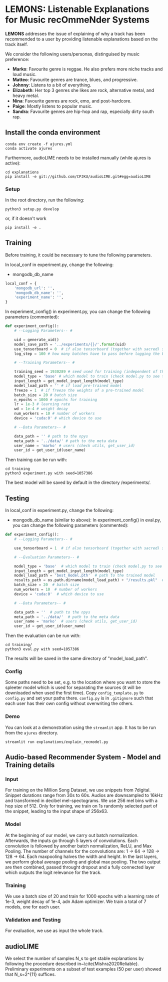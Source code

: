 # LEMONS: Listenable Explanations for Music recOmmeNder Systems
**LEMONS** addresses the issue of explaining of why a track has been recommended to a user by providing listenable explanations based on the track itself.

We consider the following users/personas, distinguised by music preference:
- **Marko**: Favourite genre is reggae. He also prefers more niche tracks and loud music.
- **Matteo**: Favourite genres are trance, blues, and progressive.
- **Johnny**: Listens to a bit of everything.
- **Elizabeth**: Her top 3 genres she likes are rock, alternative metal, and heavy metal.
- **Nina**: Favourite genres are rock, emo, and post-hardcore.
- **Paige**: Mostly listens to popular music.
- **Sandra**: Favourite genres are hip-hop and rap, especially dirty south rap.

## Install the conda environment 

```shell script
conda env create -f ajures.yml
conda activate ajures
```
Furthermore, audioLIME needs to be installed manually (while ajures is active):
```shell script
cd explanations
pip install -e git://github.com/CPJKU/audioLIME.git#egg=audioLIME
```

### Setup
In the root directory, run the following:
```shell script
python3 setup.py develop
```
or, if it doesn't work
```shell script
pip install -e .
```

## Training
Before training, it could be necessary to tune the following parameters.

In local_conf in experiment.py, change the following:
- mongodb_db_name 
```python
local_conf = {
    'mongodb_url': '',
    'mongodb_db_name': '',
    'experiment_name': '',
}
```

In experiment_config() in experiment.py, you can change the following parameters (commented):
```python
def experiment_config():
    # --Logging Parameters-- #

    uid = generate_uid()                        
    model_save_path = '../experiments/{}/'.format(uid)
    use_tensorboard = 0  # if also tensorboard (together with sacred) should be used
    log_step = 100 # how many batches have to pass before logging the batch loss (NB. this is not for avg_loss)

    # --Training Parameters-- #

    training_seed = 1930289 # seed used for training (independent of the data seed)
    model_type = 'base' # which model to train (check model.py to see the ones available)
    input_length = get_model_input_length(model_type) 
    model_load_path = '' # if load pre-trained model
    freeze = 1  # if freeze the weights of a pre-trained model
    batch_size = 20 # batch size
    n_epochs = 1000 # epochs for training
    lr = 1e-3 # learning rate
    wd = 1e-4 # weight decay
    num_workers = 10 # number of workers
    device = 'cuda:0' # which device to use

    # --Data Parameters-- #

    data_path = '' # path to the npys
    meta_path = '../data/' # path to the meta data
    user_name = 'marko' # users (check utils, get_user_id)
    user_id = get_user_id(user_name)
```
Then training can be run with:
```shell script
cd training
python3 experiment.py with seed=1057386
```
The best model will be saved by default in the directory /experiments/<date>.

## Testing

In local_conf in experiment.py, change the following:
- mongodb_db_name  (similar to above):
In experiment_config() in eval.py, you can change the following parameters (commented):
```python
def experiment_config():
    # --Logging Parameters-- #

    use_tensorboard = 1  # if also tensorboard (together with sacred) should be used

    # --Evaluation Parameters-- #

    model_type = 'base'  # which model to train (check model.py to see the ones available)
    input_length = get_model_input_length(model_type)
    model_load_path = 'best_model.pth'  # path to the trained model
    results_path = os.path.dirname(model_load_path) + "/results.pkl"  # TODO: not used for now
    batch_size = 20  # batch size
    num_workers = 10  # number of workers
    device = 'cuda:0'  # which device to use

    # --Data Parameters-- #

    data_path = ''  # path to the npys
    meta_path = '../data/'  # path to the meta data
    user_name = 'marko'  # users (check utils, get_user_id)
    user_id = get_user_id(user_name)
```
Then the evaluation can be run with:
```shell script
cd training/
python3 eval.py with seed=1057386
```
The results will be saved in the same directory of "model_load_path".

### Config

Some paths need to be set, e.g. to the location where you want to store the spleeter model which
is used for separating the sources (it will be downloaded when used the first time).
Copy `config_template.py` to `config.py` and set your paths there. `config.py` is in `.gitignore` 
such that each user has their own config without overwriting the others.

### Demo 

You can look at a demonstration using the `streamlit` app. 
It has to be run from the `ajures` directory.

```
streamlit run explanations/explain_recmodel.py
```

## Audio-based Recommender System - Model and Training details
### Input
For training on the Million Song Dataset, we use snippets from 7digital. Snippet durations range from 30s to 60s.
Audios are downsampled to 16kHz and transformed in decibel mel-spectograms. We use 256 mel bins with a hop size of 512. Only for training, we train on 1s randomly selected part of the snippet, leading to the input shape of 256x63.

### Model
At the beginning of our model, we carry out batch normalization.
Afterwards, the inputs go through 5 layers of convolutions. Each convolution is followed by another batch normalization, ReLU, and Max Pooling.
The number of channels for the convolutions are: 1 -> 64 -> 128 -> 128 -> 64. Each maxpooling halves the width and height.
In the last layers, we perform global average pooling and global max pooling. The two output are then combined, passed throught dropout and a fully connected layer which outputs the logit relevance for the track.

### Training
We use a batch size of 20 and train for 1000 epochs with a learning rate of 1e-3, weight decay of 1e-4, adn Adam optimizer.
We train a total of 7 models, one for each user. 

### Validation and Testing
For evaluation, we use as input the whole track.

## audioLIME
We select the number of samples N_s to get stable explanations by following the procedure described in~\cite{Mishra2020Reliable}. Preliminary experiments on a subset of test examples (50 per user) showed that N_s=2^{11} suffices.
